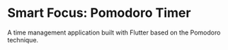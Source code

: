 # Smart Focus: Pomodoro Timer
A time management application built with Flutter based on the Pomodoro technique.



